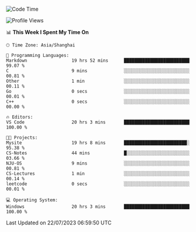 <!--START_SECTION:waka-->
![Code Time](http://img.shields.io/badge/Code%20Time-1%2C061%20hrs%203%20mins-blue)

![Profile Views](http://img.shields.io/badge/Profile%20Views-3-blue)

📊 **This Week I Spent My Time On** 

```text
🕑︎ Time Zone: Asia/Shanghai

💬 Programming Languages: 
Markdown                 19 hrs 52 mins      █████████████████████████   99.07 % 
C                        9 mins              ░░░░░░░░░░░░░░░░░░░░░░░░░   00.81 % 
Other                    1 min               ░░░░░░░░░░░░░░░░░░░░░░░░░   00.11 % 
Go                       0 secs              ░░░░░░░░░░░░░░░░░░░░░░░░░   00.01 % 
C++                      0 secs              ░░░░░░░░░░░░░░░░░░░░░░░░░   00.00 % 

🔥 Editors: 
VS Code                  20 hrs 3 mins       █████████████████████████   100.00 % 

🐱‍💻 Projects: 
Mysite                   19 hrs 8 mins       ████████████████████████░   95.38 % 
CS-Notes                 44 mins             █░░░░░░░░░░░░░░░░░░░░░░░░   03.66 % 
NJU-OS                   9 mins              ░░░░░░░░░░░░░░░░░░░░░░░░░   00.81 % 
CS-Lectures              1 min               ░░░░░░░░░░░░░░░░░░░░░░░░░   00.14 % 
leetcode                 0 secs              ░░░░░░░░░░░░░░░░░░░░░░░░░   00.01 % 

💻 Operating System: 
Windows                  20 hrs 3 mins       █████████████████████████   100.00 % 
```


 Last Updated on 22/07/2023 06:59:50 UTC
<!--END_SECTION:waka-->